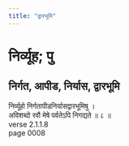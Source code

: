 ```yaml
---
title: "द्वारभूमि"
---
```


# निर्व्यूह; पु
## निर्गत, आपीड, निर्यास, द्वारभूमि
निर्व्यूहो निर्गतापीडनिर्यासद्वारभूमिषु ।<br />अविशब्दो रवौ मेषे पर्वतेऽपि निगद्यते ॥ ८ ॥<br />verse 2.1.1.8<br />page 0008

